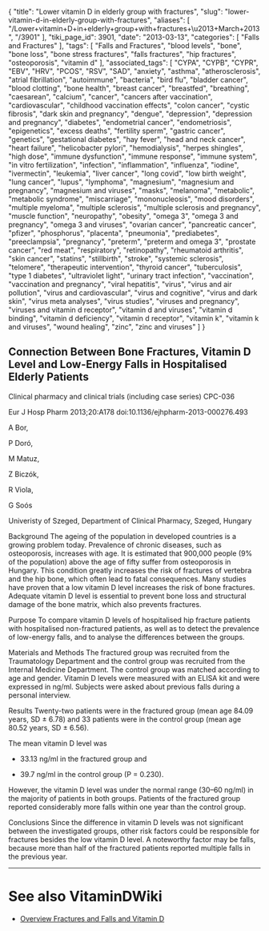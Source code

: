 {
    "title": "Lower vitamin D in elderly group with fractures",
    "slug": "lower-vitamin-d-in-elderly-group-with-fractures",
    "aliases": [
        "/Lower+vitamin+D+in+elderly+group+with+fractures+\u2013+March+2013",
        "/3901"
    ],
    "tiki_page_id": 3901,
    "date": "2013-03-13",
    "categories": [
        "Falls and Fractures"
    ],
    "tags": [
        "Falls and Fractures",
        "blood levels",
        "bone",
        "bone loss",
        "bone stress fractures",
        "falls fractures",
        "hip fractures",
        "osteoporosis",
        "vitamin d"
    ],
    "associated_tags": [
        "CYPA",
        "CYPB",
        "CYPR",
        "EBV",
        "HRV",
        "PCOS",
        "RSV",
        "SAD",
        "anxiety",
        "asthma",
        "atherosclerosis",
        "atrial fibrillation",
        "autoimmune",
        "bacteria",
        "bird flu",
        "bladder cancer",
        "blood clotting",
        "bone health",
        "breast cancer",
        "breastfed",
        "breathing",
        "caesarean",
        "calcium",
        "cancer",
        "cancers after vaccination",
        "cardiovascular",
        "childhood vaccination effects",
        "colon cancer",
        "cystic fibrosis",
        "dark skin and pregnancy",
        "dengue",
        "depression",
        "depression and pregnancy",
        "diabetes",
        "endometrial cancer",
        "endometriosis",
        "epigenetics",
        "excess deaths",
        "fertility sperm",
        "gastric cancer",
        "genetics",
        "gestational diabetes",
        "hay fever",
        "head and neck cancer",
        "heart failure",
        "helicobacter pylori",
        "hemodialysis",
        "herpes shingles",
        "high dose",
        "immune dysfunction",
        "immune response",
        "immune system",
        "in vitro fertilization",
        "infection",
        "inflammation",
        "influenza",
        "iodine",
        "ivermectin",
        "leukemia",
        "liver cancer",
        "long covid",
        "low birth weight",
        "lung cancer",
        "lupus",
        "lymphoma",
        "magnesium",
        "magnesium and pregnancy",
        "magnesium and viruses",
        "masks",
        "melanoma",
        "metabolic",
        "metabolic syndrome",
        "miscarriage",
        "mononucleosis",
        "mood disorders",
        "multiple myeloma",
        "multiple sclerosis",
        "multiple sclerosis and pregnancy",
        "muscle function",
        "neuropathy",
        "obesity",
        "omega 3",
        "omega 3 and pregnancy",
        "omega 3 and viruses",
        "ovarian cancer",
        "pancreatic cancer",
        "pfizer",
        "phosphorus",
        "placenta",
        "pneumonia",
        "prediabetes",
        "preeclampsia",
        "pregnancy",
        "preterm",
        "preterm and omega 3",
        "prostate cancer",
        "red meat",
        "respiratory",
        "retinopathy",
        "rheumatoid arthritis",
        "skin cancer",
        "statins",
        "stillbirth",
        "stroke",
        "systemic sclerosis",
        "telomere",
        "therapeutic intervention",
        "thyroid cancer",
        "tuberculosis",
        "type 1 diabetes",
        "ultraviolet light",
        "urinary tract infection",
        "vaccination",
        "vaccination and pregnancy",
        "viral hepatitis",
        "virus",
        "virus and air pollution",
        "virus and cardiovascular",
        "virus and cognitive",
        "virus and dark skin",
        "virus meta analyses",
        "virus studies",
        "viruses and pregnancy",
        "viruses and vitamin d receptor",
        "vitamin d and viruses",
        "vitamin d binding",
        "vitamin d deficiency",
        "vitamin d receptor",
        "vitamin k",
        "vitamin k and viruses",
        "wound healing",
        "zinc",
        "zinc and viruses"
    ]
}


## Connection Between Bone Fractures, Vitamin D Level and Low-Energy Falls in Hospitalised Elderly Patients

Clinical pharmacy and clinical trials (including case series) CPC-036 

Eur J Hosp Pharm 2013;20:A178 doi:10.1136/ejhpharm-2013-000276.493

A Bor,

P Doró,

M Matuz,

Z Biczók,

R Viola,

G Soós

Univeristy of Szeged, Department of Clinical Pharmacy, Szeged, Hungary

Background The ageing of the population in developed countries is a growing problem today. Prevalence of chronic diseases, such as osteoporosis, increases with age. It is estimated that 900,000 people (9% of the population) above the age of fifty suffer from osteoporosis in Hungary. This condition greatly increases the risk of fractures of vertebra and the hip bone, which often lead to fatal consequences. Many studies have proven that a low vitamin D level increases the risk of bone fractures. Adequate vitamin D level is essential to prevent bone loss and structural damage of the bone matrix, which also prevents fractures.

Purpose To compare vitamin D levels of hospitalised hip fracture patients with hospitalised non-fractured patients, as well as to detect the prevalence of low-energy falls, and to analyse the differences between the groups.

Materials and Methods The fractured group was recruited from the Traumatology Department and the control group was recruited from the Internal Medicine Department. The control group was matched according to age and gender. Vitamin D levels were measured with an ELISA kit and were expressed in ng/ml. Subjects were asked about previous falls during a personal interview.

Results Twenty-two patients were in the fractured group (mean age 84.09 years, SD ± 6.78) and 33 patients were in the control group (mean age 80.52 years, SD ± 6.56). 

The mean vitamin D level was 

* 33.13 ng/ml in the fractured group and 

* 39.7 ng/ml in the control group (P = 0.230). 

However, the vitamin D level was under the normal range (30–60 ng/ml) in the majority of patients in both groups. Patients of the fractured group reported considerably more falls within one year than the control group.

Conclusions Since the difference in vitamin D levels was not significant between the investigated groups, other risk factors could be responsible for fractures besides the low vitamin D level. A noteworthy factor may be falls, because more than half of the fractured patients reported multiple falls in the previous year.

---

# See also VitaminDWiki

* [Overview Fractures and Falls and Vitamin D](/tags/overview-fractures-and-falls-and-vitamin-d.html)